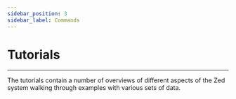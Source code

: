 ```yaml
---
sidebar_position: 3
sidebar_label: Commands
---
```


# Tutorials

---

The tutorials contain a number of overviews of different aspects
of the Zed system walking through examples with various sets
of data.
